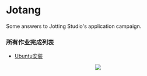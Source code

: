 # Jotang
Some answers to Jotting Studio's application campaign.

### 所有作业完成列表

* [Ubuntu安装]()

<p align="center">
  <img src="https://ibb.co/vz1ZpTb">
</p>
